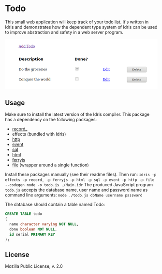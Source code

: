 Todo
============================

This small web application will keep track of your todo list. It's written in Idris and demonstrates how the dependent type system of Idris can be used to improve abstraction and safety in a web server program.

![Screenshot of the application](https://raw.githubusercontent.com/leon-vv/todo/master/screenshot.png)

Usage
-----------------------------
Make sure to install the latest version of the Idris compiler. This package has a dependency on the following packages:

* [record\_](https://github.com/leon-vv/Record)
* effects (bundled with Idris)
* [http](https://github.com/leon-vv/Http)
* [event](https://github.com/leon-vv/Event)
* [sql](https://github.com/leon-vv/Sql)
* [html](https://github.com/leon-vv/Html)
* [ferryjs](https://github.com/leon-vv/FerryJS)
* [file](https://github.com/leon-vv/File) (wrapper around a single function)

Install these packages manually (see their readme files). Then run:
```idris -p effects -p record_ -p ferryjs -p html -p sql -p event -p http -p file --codegen node -o todo.js ./Main.idr```
The produced JavaScript program `todo.js` accepts the database name, user name and password name as command line arguments:
```node ./todo.js dbName username password```

The database should contain a table named Todo:

```SQL
CREATE TABLE todo
(
  name character varying NOT NULL,
  done boolean NOT NULL,
  id serial PRIMARY KEY
);
```
License
----------------------------
Mozilla Public License, v. 2.0
